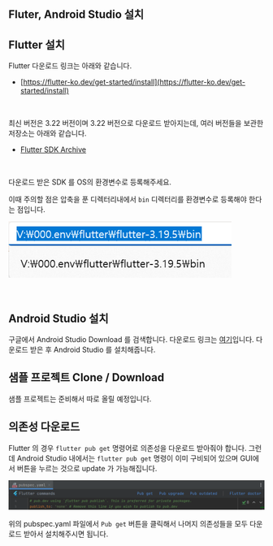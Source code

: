## Fluter, Android Studio 설치



## Flutter 설치

Flutter 다운로드 링크는 아래와 같습니다.

- [https://flutter-ko.dev/get-started/install](https://flutter-ko.dev/get-started/install)

<br/>



최신 버전은 3.22 버전이며 3.22 버전으로 다운로드 받아지는데, 여러 버전들을 보관한 저장소는 아래와 같습니다.

- [Flutter SDK Archive](https://docs.flutter.dev/release/archive)

<br/>



다운로드 받은 SDK 를 OS의 환경변수로 등록해주세요.<br/>

이때 주의할 점은 압축을 푼 디렉터리내에서 `bin` 디렉터리를 환경변수로 등록해야 한다는 점입니다.<br/>

![](./img/setup/1.png)

<br/>



## Android Studio 설치

구글에서 Android Studio Download 를 검색합니다. 다운로드 링크는 [여기](https://developer.android.com/studio?hl=ko)입니다. 다운로드 받은 후 Android Studio 를 설치해줍니다.<br/>



## 샘플 프로젝트 Clone / Download

샘플 프로젝트는 준비해서 따로 올릴 예정입니다.<br/>



## 의존성 다운로드

Flutter 의 경우 `flutter pub get` 명령어로 의존성을 다운로드 받아줘야 합니다. 그런데 Android Studio 내에서는 `flutter pub get` 명령이 이미 구비되어 있으며 GUI에서 버튼을 누르는 것으로 update 가 가능해집니다. 

![](./img/setup/2.png)

위의 pubspec.yaml 파일에서 `Pub get` 버튼을 클릭해서 나머지 의존성들을 모두 다운로드 받아서 설치해주시면 됩니다.



